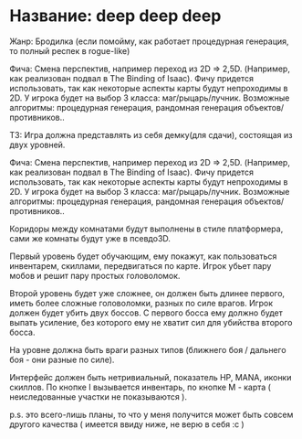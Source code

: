 Название: deep deep deep
=======
Жанр: Бродилка (если помойму, как работает процедурная генерация, то полный респек в rogue-like)


Фича: Смена перспектив, например переход из 2D => 2,5D. (Например, как реализован подвал в The Binding of Isaac). Фичу придется использовать, так как некоторые аспекты карты будут непроходимы в 2D. У игрока будет на выбор 3 класса: маг/рыцарь/лучник. Возможные алгоритмы: процедурная генерация, рандомная генерация объектов/противников..

ТЗ: Игра должна представлять из себя демку(для сдачи), состоящая из двух уровней.

Фича: Смена перспектив, например переход из 2D => 2,5D. (Например, как реализован подвал в The Binding of Isaac). 
Фичу придется использовать, так как некоторые аспекты карты будут непроходимы в 2D. У игрока будет на выбор 3 класса: маг/рыцарь/лучник.
Возможные алгоритмы: процедурная генерация, рандомная генерация объектов/противников..

Коридоры между комнатами будут выполнены в стиле платформера, сами же комнаты будут уже в псевдо3D.

Первый уровень будет обучающим, ему покажут, как пользоваться инвентарем, скиллами, передвигаться по карте. Игрок убьет пару мобов и решит пару простых головоломок.

Второй уровень будет уже сложнее, он должен быть длинее первого, иметь более сложные головоломки, разных по силе врагов. Игрок должен будет убить двух боссов. С первого босса ему должно будет выпать усиление, без которого ему не хватит сил для убийства второго босса.

На уровне должна быть враги разных типов (ближнего боя / дальнего боя - они разные по силе).

Интерфейс должен быть нетривиальный, показатель HP, MANA, иконки скиллов. По кнопке I вызывается инвентарь, по кнопке M - карта ( неиследованные участки не показываются ).

p.s. это всего-лишь планы, то что у меня получится может быть совсем другого качества ( имеется ввиду ниже, не верю в себя :c )


